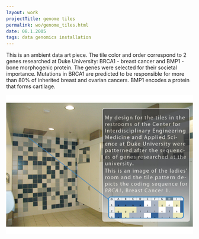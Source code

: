 ```yaml
---
layout: work
projectTitle: genome tiles
permalink: wo/genome_tiles.html
date: 08.1.2005
tags: data genomics installation
---
```


This is an ambient data art piece. The tile color and order correspond to 2 genes researched at Duke University: BRCA1 - breast cancer and BMP1 - bone morphogenic protein. The genes were selected for their societal importance. Mutations in BRCA1 are predicted to be responsible for more than 80% of inherited breast and ovarian cancers. BMP1 encodes a protein that forms cartilage. 

![figure 1][img01]


[img01]: /img/genome_tiles-wo-01.jpg

